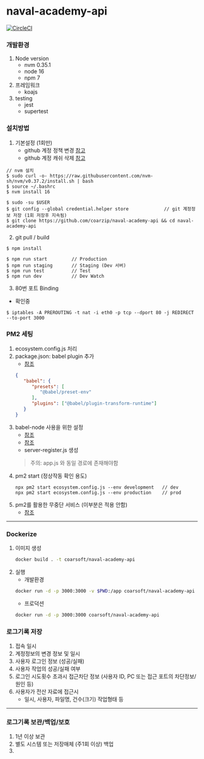 # naval-academy-api

[![CircleCI](https://circleci.com/gh/coarzip/wallar-api.svg?style=shield&circle-token=4656714052ab2d455cda8275a730bb5f8edd0f89)](https://app.circleci.com/pipelines/github/coarzip/wallar-api/2/workflows/145caa96-0bc1-41d1-9053-4a2eaf6e918f)

### 개발환경

1. Node version
   - nvm 0.35.1
   - node 16
   - npm 7
2. 프레임워크
   - koajs
3. testing
   - jest
   - supertest

### 설치방법
1. 기본설정 (1회만)
   - github 계정 정책 변경 [참고](https://docs.github.com/en/github/authenticating-to-github/keeping-your-account-and-data-secure/creating-a-personal-access-token)
   - github 계정 캐쉬 삭제 [참고](https://docs.github.com/en/get-started/getting-started-with-git/caching-your-github-credentials-in-git)
~~~shell script
// nvm 설치
$ sudo curl -o- https://raw.githubusercontent.com/nvm-sh/nvm/v0.37.2/install.sh | bash
$ source ~/.bashrc
$ nvm install 16

$ sudo -su $USER
$ git config --global credential.helper store             // git 계정정보 저장 (1회 저장후 지속됨)
$ git clone https://github.com/coarzip/naval-academy-api && cd naval-academy-api
~~~

2. git pull / build
~~~shell script
$ npm install

$ npm run start         // Production
$ npm run staging       // Staging (Dev 서버)
$ npm run test          // Test
$ npm run dev           // Dev Watch
~~~

3. 80번 포트 Binding
- 확인중
~~~shell
$ iptables -A PREROUTING -t nat -i eth0 -p tcp --dport 80 -j REDIRECT --to-port 3000
~~~

### PM2 세팅
1. ecosystem.config.js 처리
2. package.json: babel plugin 추가
   - [참조](https://stackoverflow.com/questions/48637156/how-to-use-babel-node-with-pm2)
   ~~~json
   {
      "babel": {
         "presets": [
            "@babel/preset-env"
         ],
         "plugins": ["@babel/plugin-transform-runtime"]
      }
   }
   ~~~
3. babel-node 사용을 위한 설정
   - [참조](https://jaeseokim.tistory.com/115)
   - [참조](https://pm2.keymetrics.io/docs/tutorials/using-transpilers-with-pm2)
   - server-register.js 생성
   > 주의: app.js 와 동일 경로에 존재해야함
4. pm2 start (정상작동 확인 용도)
   ~~~shell
   npx pm2 start ecosystem.config.js --env development   // dev
   npx pm2 start ecosystem.config.js --env production    // prod
   ~~~
5. pm2를 활용한 무중단 서비스 (이부분은 적용 안함)
   - [참조](https://engineering.linecorp.com/ko/blog/pm2-nodejs/)
---

### Dockerize
1. 이미지 생성
   ~~~bash
   docker build . -t coarsoft/naval-academy-api
   ~~~
2. 실행
   - 개발환경
   ~~~bash
   docker run -d -p 3000:3000 -v $PWD:/app coarsoft/naval-academy-api
   ~~~
   - 프로덕션
   ~~~bash
   docker run -d -p 3000:3000 coarsoft/naval-academy-api
   ~~~

### 로그기록 저장
1. 접속 일시
2. 계정정보의 변경 정보 및 일시
3. 사용자 로그인 정보 (성공/실패)
4. 사용자 작업의 성공/실패 여부
5. 로그인 시도횟수 초과시 접근차단 정보 (사용자 ID, PC 또는 접근 포트의 차단정보/원인 등)
6. 사용자가 전산 자료에 접근시
   - 일시, 사용자, 파일명, 건수(크기) 작업형태 등

---   
   
### 로그기록 보관/백업/보호
1. 1년 이상 보관
2. 별도 시스템 또는 저장매체 (주1회 이상) 백업
3. 
   
